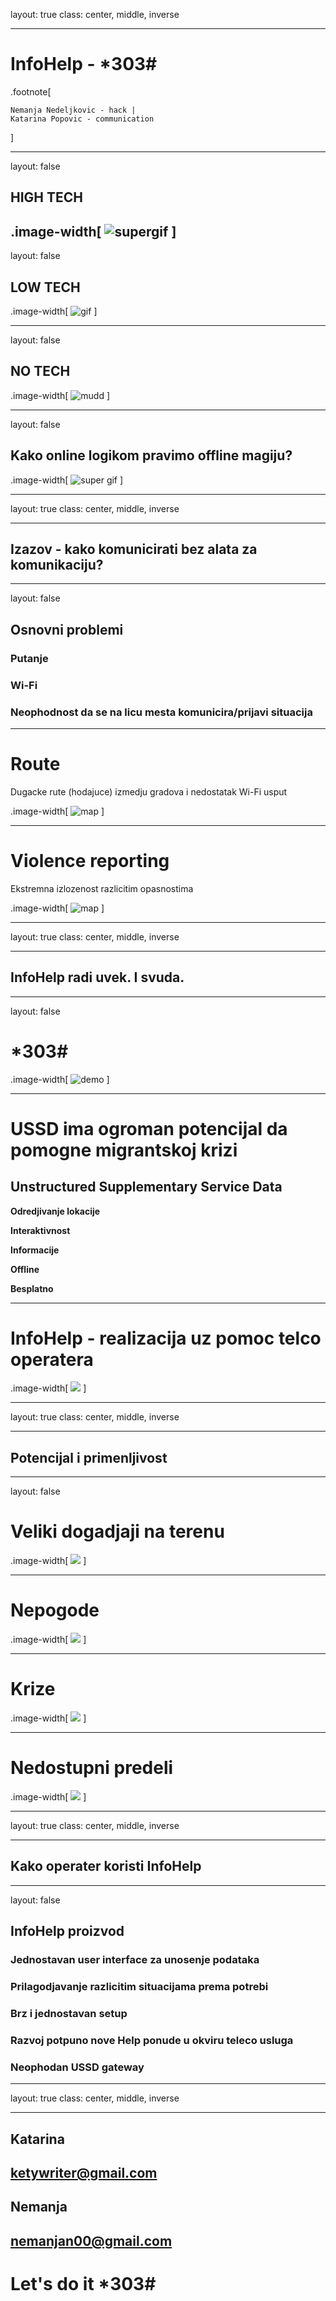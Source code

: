 layout: true
class: center, middle, inverse

---

# InfoHelp - *303# #

.footnote[

	Nemanja Nedeljkovic - hack |
	Katarina Popovic - communication
]

---
layout: false

## HIGH TECH
.image-width[
	![supergif](https://scontent-fra3-1.xx.fbcdn.net/hphotos-xpt1/t31.0-8/12973490_10209561736626839_5613499292984104897_o.jpg)
]
---
layout: false

## LOW TECH


.image-width[
	![gif](http://static1.uk.businessinsider.com/image/55f0339e9dd7cc21008b8f5c-3100-2325/rtx1rb6c.jpg)
]

---
layout: false


## NO TECH

.image-width[
	![mudd](https://scontent-fra3-1.xx.fbcdn.net/hphotos-xla1/v/t1.0-9/12512563_1678687205716540_9155691812786642715_n.jpg?oh=26fea97f331a8d37d5e03e67b47954e6&oe=57BF167C)
]

---

layout: false

## Kako online logikom pravimo offline magiju? 

.image-width[
	![super gif](https://49.media.tumblr.com/a7237fabec558257cdad24327ed1ddf2/tumblr_n2dnzn2fRz1su88r3o1_500.gif)
]

---

layout: true
class: center, middle, inverse

---

## Izazov - kako komunicirati bez alata za komunikaciju? 

---

layout: false

## Osnovni problemi

### **Putanje**


### **Wi-Fi**


### **Neophodnost da se na licu mesta komunicira/prijavi situacija**

---

# Route

Dugacke rute (hodajuce) izmedju gradova i nedostatak Wi-Fi usput

.image-width[
	![map](https://pbs.twimg.com/media/CO8rd3gWUAAkQJf.jpg:large)
]

---

# Violence reporting

Ekstremna izlozenost razlicitim opasnostima

.image-width[
	![map](http://media.phillyvoice.com/media/images/tmpV0LTHB.2e16d0ba.fill-735x490.jpg)
]

---

layout: true
class: center, middle, inverse

---

## InfoHelp radi uvek. I svuda.

---

layout: false

# *303# #

.image-width[
	![demo](http://i.imgur.com/bn9wJaM.gif)
]

---

# USSD ima ogroman potencijal da pomogne migrantskoj krizi

## **Unstructured Supplementary Service Data**

**Odredjivanje lokacije**

**Interaktivnost**

**Informacije**

**Offline**

**Besplatno**

---

# InfoHelp - realizacija uz pomoc telco operatera

.image-width[
	![](http://www.nocreklamozdera.com/img/znak%20mts.jpg)
]

---

layout: true
class: center, middle, inverse

---

## Potencijal i primenljivost 

---

layout: false

# Veliki dogadjaji na terenu

.image-width[
	![](http://i.imgur.com/FcVzvuJ.jpg)
]

---

# Nepogode

.image-width[
	![](http://i.imgur.com/H58i01J.jpg)
]

---

# Krize

.image-width[
	![](http://i.imgur.com/5IYDYCO.jpg)
]

---

# Nedostupni predeli

.image-width[
	![](http://i.imgur.com/SEKwm7s.jpg)
]

---

layout: true
class: center, middle, inverse

---

## Kako operater koristi InfoHelp

---

layout: false

## InfoHelp proizvod

### **Jednostavan user interface za unosenje podataka**

### **Prilagodjavanje razlicitim situacijama prema potrebi**

### **Brz i jednostavan setup**

### **Razvoj potpuno nove Help ponude u okviru teleco usluga**

### **Neophodan USSD gateway**

---

layout: true
class: center, middle, inverse

---

## Katarina

## ketywriter@gmail.com

## Nemanja

## nemanjan00@gmail.com

# Let's do it *303# #

<style>
.image-width > img {
	width: 100%;
}
</style>

